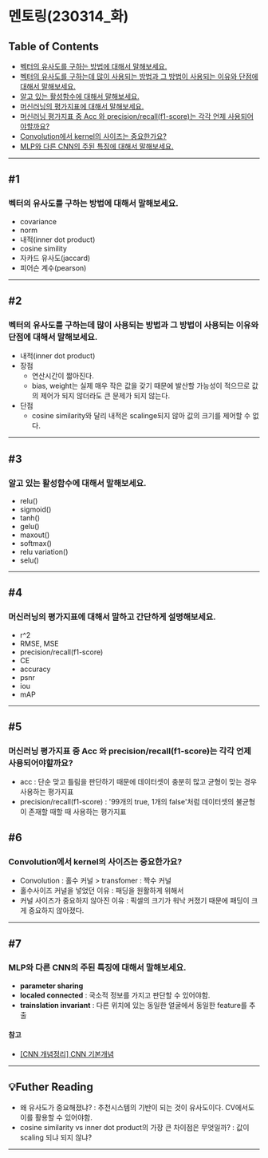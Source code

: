# 멘토링(230314_화)
## Table of Contents
- [벡터의 유사도를 구하는 방법에 대해서 말해보세요.](#1)
- [벡터의 유사도를 구하는데 많이 사용되는 방법과 그 방법이 사용되는 이유와 단점에 대해서 말해보세요.](#2)
- [알고 있는 활성함수에 대해서 말해보세요.](#3)
- [머신러닝의 평가지표에 대해서 말해보세요.](#4)
- [머신러닝 평가지표 중 Acc 와 precision/recall(f1-score)는 각각 언제 사용되어야할까요?](#5)
- [Convolution에서 kernel의 사이즈는 중요한가요?](#6)
- [MLP와 다른 CNN의 주된 특징에 대해서 말해보세요.](#7)
---
## #1 
### 벡터의 유사도를 구하는 방법에 대해서 말해보세요.
- covariance
- norm
- 내적(inner dot product)
- cosine simility
- 자카드 유사도(jaccard)
- 피어슨 계수(pearson)
---
## #2
### 벡터의 유사도를 구하는데 많이 사용되는 방법과 그 방법이 사용되는 이유와 단점에 대해서 말해보세요.
- 내적(inner dot product)
- 장점
    -  연산시간이 짧아진다.
    - bias, weight는 실제 매우 작은 값을 갖기 때문에 발산할 가능성이 적으므로 값의 제어가 되지 않더라도 큰 문제가 되지 않는다.
- 단점
    - cosine similarity와 달리 내적은 scalinge되지 않아 값의 크기를 제어할 수 없다.
---
## #3
### 알고 있는 활성함수에 대해서 말해보세요.
- relu()
- sigmoid()
- tanh()
- gelu()
- maxout()
- softmax()
- relu variation()
- selu()
---
## #4
### 머신러닝의 평가지표에 대해서 말하고 간단하게 설명해보세요.
- r^2
- RMSE, MSE
- precision/recall(f1-score)
- CE
- accuracy
- psnr
- iou
- mAP
---
## #5
### 머신러닝 평가지표 중 Acc 와 precision/recall(f1-score)는 각각 언제 사용되어야할까요?
- acc : 단순 맞고 틀림을 판단하기 때문에 데이터셋이 충분히 많고 균형이 맞는 경우 사용하는 평가지표
- precision/recall(f1-score) : '99개의 true, 1개의 false'처럼 데이터셋의 불균형이 존재할 때할 때 사용하는 평가지표
## #6
### Convolution에서 kernel의 사이즈는 중요한가요?
- Convolution : 홀수 커널 > transfomer : 짝수 커널
- 홀수사이즈 커널을 넣었던 이유 : 패딩을 원활하게 위해서
- 커널 사이즈가 중요하지 않아진 이유 : 픽셀의 크기가 워낙 커졌기 때문에 패딩이 크게 중요하지 않아졌다.
---
## #7
### MLP와 다른 CNN의 주된 특징에 대해서 말해보세요.
- **parameter sharing**
- **localed connected** : 국소적 정보를 가지고 판단할 수 있어야함.
- **trainslation invariant** : 다른 위치에 있는 동일한 얼굴에서 동일한 feature를 추출
#### 참고
- [[CNN 개념정리] CNN 기본개념](https://warm-uk.tistory.com/47)
---
## 💡Futher Reading
- 왜 유사도가 중요해졌냐? : 추천시스템의 기반이 되는 것이 유사도이다. CV에서도 이를 활용할 수 있어야함.
- cosine similarity vs inner dot product의 가장 큰 차이점은 무엇일까? : 값이 scaling 되냐 되지 않냐?
---
